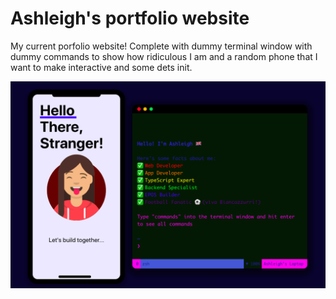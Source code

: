 # Ashleigh's portfolio website

My current porfolio website! Complete with dummy terminal window with dummy commands to show how ridiculous I am and a random phone that I want to make interactive and some dets init.

<img src="example.png" />
